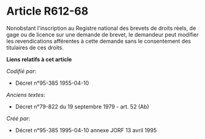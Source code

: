 # Article R612-68

Nonobstant l'inscription au Registre national des brevets de droits réels, de gage ou de licence sur une demande de brevet,
le demandeur peut modifier les revendications afférentes à cette demande sans le consentement des titulaires de ces droits.

**Liens relatifs à cet article**

_Codifié par_:

  - Décret n°95-385 1955-04-10

_Anciens textes_:

  - Décret n°79-822 du 19 septembre 1979 - art. 52 (Ab)

_Créé par_:

  - Décret n°95-385 1995-04-10 annexe JORF 13 avril 1995
